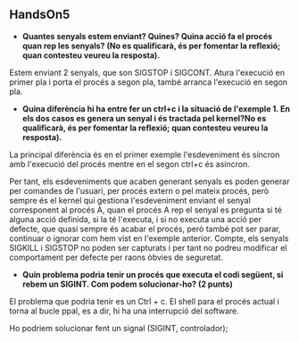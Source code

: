 ## HandsOn5

* **Quantes senyals estem enviant? Quines? Quina acció fa el procés quan rep les senyals? (No es qualificarà, és per fomentar la reflexió; quan contesteu veureu la resposta).**

Estem enviant 2 senyals, que son SIGSTOP i SIGCONT. Atura l'execució en primer pla i porta el procés a segon pla, també arranca l'execució en segon pla.

* **Quina diferència hi ha entre fer un ctrl+c i la situació de l'exemple 1. En els dos casos es genera un senyal i és tractada pel kernel?No es qualificarà, és per fomentar la reflexió; quan contesteu veureu la resposta).**

La principal diferència és en el primer exemple l'esdeveniment és síncron amb l'execució del procés mentre en el segon ctrl+c és asíncron.

Per tant, els esdeveniments que acaben generant senyals es poden generar per comandes de l'usuari, per procés extern o pel mateix procés, però sempre és el kernel qui gestiona l'esdeveniment enviant el senyal corresponent al procés A, quan el procés A rep el senyal es pregunta si té alguna acció definida, si la té l'executa, i si no executa una acció per defecte, que quasi sempre és acabar el procés, però també pot ser parar, continuar o ignorar com hem vist en l'exemple anterior. Compte, els senyals SIGKILL i SIGSTOP no poden ser capturats i per tant no podreu modificar el comportament per defecte per raons òbvies de seguretat.

* **Quin problema podria tenir un procés que executa el codi següent, si rebem un SIGINT. Com podem solucionar-ho?  (2 punts)**

El problema que podria tenir es un Ctrl + c. El shell para el procés actual i torna al bucle ppal, es a dir, hi ha una interrupció del software.

Ho podriem solucionar fent un signal (SIGINT, controlador);

